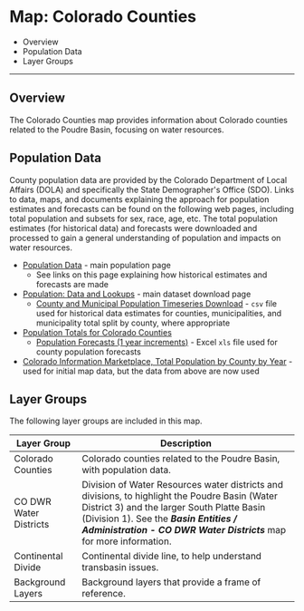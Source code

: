 # Map: Colorado Counties

* Overview
* Population Data
* Layer Groups

---------------

## Overview

The Colorado Counties map provides information about Colorado counties related to the Poudre Basin,
focusing on water resources.

## Population Data

County population data are provided by the Colorado Department of Local Affairs (DOLA)
and specifically the State Demographer's Office (SDO).
Links to data, maps, and documents explaining the approach for population estimates and forecasts
can be found on the following web pages,
including total population and subsets for sex, race, age, etc.
The total population estimates (for historical data) and forecasts
were downloaded and processed to gain a general understanding of population and impacts on water resources.

* [Population Data](https://demography.dola.colorado.gov/population/) - main population page
	+ See links on this page explaining how historical estimates and forecasts are made
* [Population: Data and Lookups](https://demography.dola.colorado.gov/population/data) - main dataset download page
	+ [County and Municipal Population Timeseries Download](https://storage.googleapis.com/co-publicdata/county-muni-timeseries.csv) - `csv`
	file used for historical data estimates for counties, municipalities, and municipality total split by county, where appropriate
* [Population Totals for Colorado Counties](https://demography.dola.colorado.gov/population/population-totals-counties/#population-totals-for-colorado-counties)
	+ [Population Forecasts (1 year increments)](https://drive.google.com/uc?export=download&id=0B-vz6H4k4SESdkNHSng2VGlEc1k) - Excel `xls` file
	used for county population forecasts
* [Colorado Information Marketplace, Total Population by County by Year](https://data.colorado.gov/Demographics/Total-Population-by-County-by-Year/9dd2-kw29) - used
for initial map data, but the data from above are now used

## Layer Groups

The following layer groups are included in this map.

| **Layer Group** | **Description** |
| -- | -- |
| Colorado Counties | Colorado counties related to the Poudre Basin, with population data. |
| CO DWR Water Districts | Division of Water Resources water districts and divisions, to highlight the Poudre Basin (Water District 3) and the larger South Platte Basin (Division 1).  See the ***Basin Entities / Administration - CO DWR Water Districts*** map for more information. |
| Continental Divide | Continental divide line, to help understand transbasin issues. |
| Background Layers | Background layers that provide a frame of reference. |
